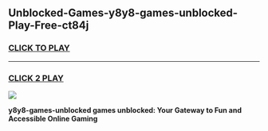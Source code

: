 
## Unblocked-Games-y8y8-games-unblocked-Play-Free-ct84j
<h3>
<a href="https://premium76.site?title=y8y8-games-unblocked&ref=18A1">CLICK TO PLAY</a></h3>
<hr>

<h3>
<a href="https://premium76.site?title=y8y8-games-unblocked&ref=18A1">CLICK 2 PLAY</a>
  
</h3>

<a href="https://premium76.site?title=y8y8-games-unblocked&ref=18A1"><img src="https://clearcache.store/games.png"></a>


**y8y8-games-unblocked games unblocked: Your Gateway to Fun and Accessible Online Gaming**
